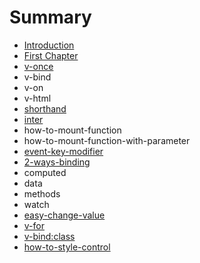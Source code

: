 # Summary

* [Introduction](README.md)
* [First Chapter](chapter1.md)
* [v-once](v-once.md)
* v-bind
* v-on
* v-html
* [shorthand](shorthand.md)
* [inter](inter.md)
* how-to-mount-function
* how-to-mount-function-with-parameter
* [event-key-modifier](event-key-modifier.md)
* [2-ways-binding](2-ways-binding.md)
* computed
* data
* methods
* watch
* [easy-change-value](easy-change-value.md)
* [v-for](v-for.md)
* [v-bind:class](v-bindclass.md)
* [how-to-style-control](how-to-style-control.md)

